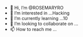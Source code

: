 - 👋 Hi, I’m @ROSEMARYRO
- 👀 I’m interested in ...Hacking 
- 🌱 I’m currently learning ...10
- 💞️ I’m looking to collaborate on ...
- 📫 How to reach me ...

<!---
ROSEMARYRO/ROSEMARYRO is a ✨ special ✨ repository because its `README.md` (this file) appears on your GitHub profile.
You can click the Preview link to take a look at your changes.
--->
